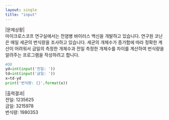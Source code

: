 ```yaml
---
layout: single
title: "input"
---
```


|문제상황|  
마이크로스코프 연구실에서는 전염병 바이러스 백신을 개발하고 있습니다. 연구원 코난은 매일 세균의 번식량을 조사하고 있습니다.
세균의 개체수가 증가함에 따라 정확한 계산이 어려워서 금일의 측정한 개체수과 전일 측정한 개체수를 차이를 계산하여 번식량을 알려주는
프로그램을 작성하려고 합니다.

```python
#Q8
yd=int(input('전일: '))
td=int(input('금일: '))
x=td-yd
print('번식량: {}'.format(x))
```

|출력결과|  
전일: 1235625  
금일: 3215978  
번식량: 1980353
